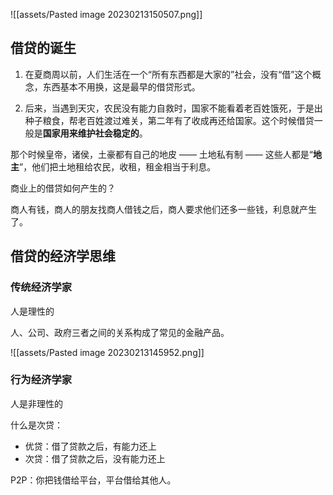 

![[assets/Pasted image 20230213150507.png]]

## 借贷的诞生

1. 在夏商周以前，人们生活在一个“所有东西都是大家的”社会，没有“借”这个概念，东西基本不用换，这是最早的借贷形式。

2. 后来，当遇到天灾，农民没有能力自救时，国家不能看着老百姓饿死，于是出种子粮食，帮老百姓渡过难关，第二年有了收成再还给国家。这个时候借贷一般是**国家用来维护社会稳定的**。

那个时候皇帝，诸侯，土豪都有自己的地皮 —— 土地私有制 —— 这些人都是“**地主**”，他们把土地租给农民，收租，租金相当于利息。

商业上的借贷如何产生的？

商人有钱，商人的朋友找商人借钱之后，商人要求他们还多一些钱，利息就产生了。

## 借贷的经济学思维

### 传统经济学家

人是理性的

人、公司、政府三者之间的关系构成了常见的金融产品。

![[assets/Pasted image 20230213145952.png]]

### 行为经济学家

人是非理性的

什么是次贷：
- 优贷：借了贷款之后，有能力还上
- 次贷：借了贷款之后，没有能力还上

P2P：你把钱借给平台，平台借给其他人。

